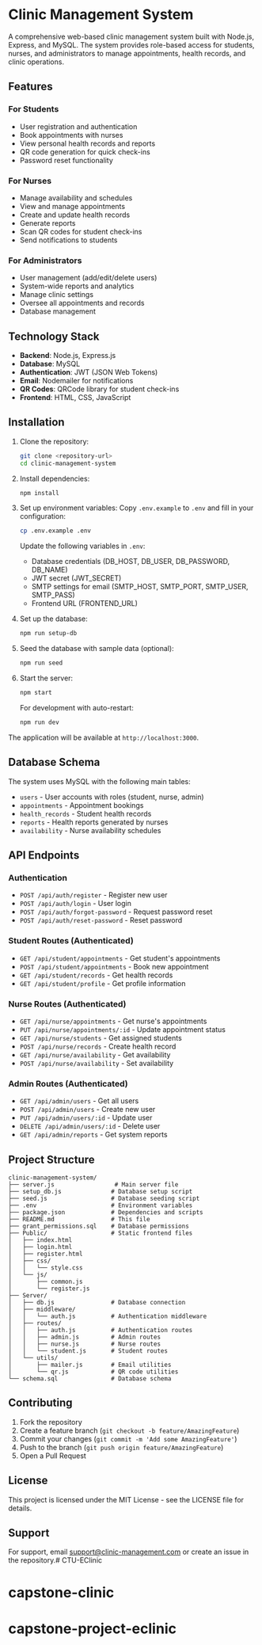 # Clinic Management System

A comprehensive web-based clinic management system built with Node.js, Express, and MySQL. The system provides role-based access for students, nurses, and administrators to manage appointments, health records, and clinic operations.

## Features

### For Students
- User registration and authentication
- Book appointments with nurses
- View personal health records and reports
- QR code generation for quick check-ins
- Password reset functionality

### For Nurses
- Manage availability and schedules
- View and manage appointments
- Create and update health records
- Generate reports
- Scan QR codes for student check-ins
- Send notifications to students

### For Administrators
- User management (add/edit/delete users)
- System-wide reports and analytics
- Manage clinic settings
- Oversee all appointments and records
- Database management

## Technology Stack

- **Backend**: Node.js, Express.js
- **Database**: MySQL
- **Authentication**: JWT (JSON Web Tokens)
- **Email**: Nodemailer for notifications
- **QR Codes**: QRCode library for student check-ins
- **Frontend**: HTML, CSS, JavaScript

## Installation

1. Clone the repository:
   ```bash
   git clone <repository-url>
   cd clinic-management-system
   ```

2. Install dependencies:
   ```bash
   npm install
   ```

3. Set up environment variables:
   Copy `.env.example` to `.env` and fill in your configuration:
   ```bash
   cp .env.example .env
   ```

   Update the following variables in `.env`:
   - Database credentials (DB_HOST, DB_USER, DB_PASSWORD, DB_NAME)
   - JWT secret (JWT_SECRET)
   - SMTP settings for email (SMTP_HOST, SMTP_PORT, SMTP_USER, SMTP_PASS)
   - Frontend URL (FRONTEND_URL)

4. Set up the database:
   ```bash
   npm run setup-db
   ```

5. Seed the database with sample data (optional):
   ```bash
   npm run seed
   ```

6. Start the server:
   ```bash
   npm start
   ```

   For development with auto-restart:
   ```bash
   npm run dev
   ```

The application will be available at `http://localhost:3000`.

## Database Schema

The system uses MySQL with the following main tables:
- `users` - User accounts with roles (student, nurse, admin)
- `appointments` - Appointment bookings
- `health_records` - Student health records
- `reports` - Health reports generated by nurses
- `availability` - Nurse availability schedules

## API Endpoints

### Authentication
- `POST /api/auth/register` - Register new user
- `POST /api/auth/login` - User login
- `POST /api/auth/forgot-password` - Request password reset
- `POST /api/auth/reset-password` - Reset password

### Student Routes (Authenticated)
- `GET /api/student/appointments` - Get student's appointments
- `POST /api/student/appointments` - Book new appointment
- `GET /api/student/records` - Get health records
- `GET /api/student/profile` - Get profile information

### Nurse Routes (Authenticated)
- `GET /api/nurse/appointments` - Get nurse's appointments
- `PUT /api/nurse/appointments/:id` - Update appointment status
- `GET /api/nurse/students` - Get assigned students
- `POST /api/nurse/records` - Create health record
- `GET /api/nurse/availability` - Get availability
- `POST /api/nurse/availability` - Set availability

### Admin Routes (Authenticated)
- `GET /api/admin/users` - Get all users
- `POST /api/admin/users` - Create new user
- `PUT /api/admin/users/:id` - Update user
- `DELETE /api/admin/users/:id` - Delete user
- `GET /api/admin/reports` - Get system reports

## Project Structure

```
clinic-management-system/
├── server.js                 # Main server file
├── setup_db.js              # Database setup script
├── seed.js                  # Database seeding script
├── .env                     # Environment variables
├── package.json             # Dependencies and scripts
├── README.md                # This file
├── grant_permissions.sql    # Database permissions
├── Public/                  # Static frontend files
│   ├── index.html
│   ├── login.html
│   ├── register.html
│   ├── css/
│   │   └── style.css
│   └── js/
│       ├── common.js
│       └── register.js
├── Server/
│   ├── db.js                # Database connection
│   ├── middleware/
│   │   └── auth.js          # Authentication middleware
│   ├── routes/
│   │   ├── auth.js          # Authentication routes
│   │   ├── admin.js         # Admin routes
│   │   ├── nurse.js         # Nurse routes
│   │   └── student.js       # Student routes
│   └── utils/
│       ├── mailer.js        # Email utilities
│       └── qr.js            # QR code utilities
└── schema.sql               # Database schema
```

## Contributing

1. Fork the repository
2. Create a feature branch (`git checkout -b feature/AmazingFeature`)
3. Commit your changes (`git commit -m 'Add some AmazingFeature'`)
4. Push to the branch (`git push origin feature/AmazingFeature`)
5. Open a Pull Request

## License

This project is licensed under the MIT License - see the LICENSE file for details.

## Support

For support, email support@clinic-management.com or create an issue in the repository.# CTU-EClinic
# capstone-clinic
# capstone-project-eclinic
